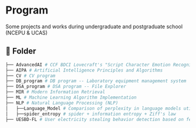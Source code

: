 <!--
 * Copyright (c) 2023 by Huanxuan Liao, huanxuanliao@gmail.com, All Rights Reserved. 
 * @Author: Xnhyacinth, Xnhyacinth@qq.com
 * @Date: 2023-11-13 05:30:22
-->
# Program
Some projects and works during undergraduate and postgraduate school (NCEPU & UCAS)

## 📁 Folder

```bash
├── AdvancedAI # CCF BDCI Lovecraft's "Script Character Emotion Recognition" Competition Question
├── AIPA # Artificial Intelligence Principles and Algorithms
├── CV # CV program
├── DB_program # DB program -- Laboratory equipment management system
├── DSA_program # DSA program -- File Explorer
├── MIR # Modern Information Retrieval
├── ML # Machine Learning Algorithm Implementation
├── NLP # Natural Language Processing (NLP)
│   ├──Language_Model # Comparison of perplexity in language models utilizing different networks
│   ├──spider_entropy # spider + information entropy + Ziff's law
├── UESBD-FL # User electricity stealing behavior detection based on federated learning
```